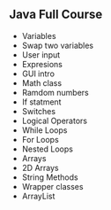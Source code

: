 ## Java Full Course 

- Variables
- Swap two variables
- User input
- Expresions
- GUI intro
- Math class
- Ramdom numbers
- If statment
- Switches
- Logical Operators
- While Loops
- For Loops
- Nested Loops
- Arrays
- 2D Arrays
- String Methods
- Wrapper classes
- ArrayList

